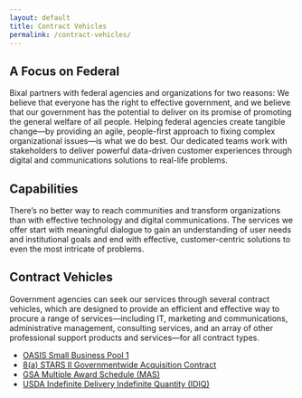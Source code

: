 ```yaml
---
layout: default
title: Contract Vehicles
permalink: /contract-vehicles/
---
```

## A Focus on Federal

Bixal partners with federal agencies and organizations for two reasons: We believe that everyone has the right to effective government, and we believe that our government has the potential to deliver on its promise of promoting the general welfare of all people. Helping federal agencies create tangible change—by providing an agile, people-first approach to fixing complex organizational issues—is what we do best. Our dedicated teams work with stakeholders to deliver powerful data-driven customer experiences through digital and communications solutions to real-life problems.

## Capabilities

There’s no better way to reach communities and transform organizations than with effective technology and digital communications. The services we offer start with meaningful dialogue to gain an understanding of user needs and institutional goals and end with effective, customer-centric solutions to even the most intricate of problems.

## Contract Vehicles

Government agencies can seek our services through several contract vehicles, which are designed to provide an efficient and effective way to procure a range of services—including IT, marketing and communications, administrative management, consulting services, and an array of other professional support products and services—for all contract types.

-   [OASIS Small Business Pool 1](https://www.bixal.com/contract-vehicles/oasis-sb/)
-   [8(a) STARS II Governmentwide Acquisition Contract](https://www.bixal.com/contract-vehicles/8a-stars-ii/)
-   [GSA Multiple Award Schedule (MAS)](https://www.gsaelibrary.gsa.gov/ElibMain/contractorInfo.do?contractNumber=GS-00F-439GA&contractorName=BIXAL+SOLUTIONS+INCORPORATED&executeQuery=YES)
-   [USDA Indefinite Delivery Indefinite Quantity (IDIQ)](https://www.bixal.com/contract-vehicles/usda-idiq/)
